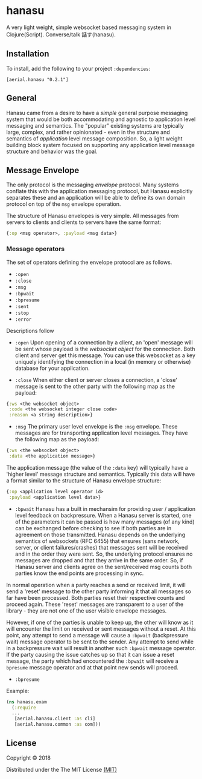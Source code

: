 # hanasu

A very light weight, simple websocket based messaging system in Clojure(Script). Converse/talk 話す(hanasu).


## Installation

To install, add the following to your project `:dependencies`:

    [aerial.hanasu "0.2.1"]

## General

Hanasu came from a desire to have a _simple_ general purpose messaging system that would be both accommodating and agnostic to application level messaging and semantics. The "popular" existing systems are typically large, complex, and rather opinionated - even in the structure and semantics of _application_ level message composition. So, a light weight building block system focused on supporting any application level message structure and behavior was the goal.

## Message Envelope

The only protocol is the messaging _envelope_ protocol. Many systems conflate this with the application messaging protocol, but Hanasu explicitly separates these and an application will be able to define its own domain protocol on top of the `msg` envelope operation.

The structure of Hanasu envelopes is very simple. All messages from servers to clients and clients to servers have the same format:

```clojure
{:op <msg operator>, :payload <msg data>}
```

### Message operators

The set of operators defining the envelope protocol are as follows.

  * `:open`
  * `:close`
  * `:msg`
  * `:bpwait`
  * `:bpresume`
  * `:sent`
  * `:stop`
  * `:error`

Descriptions follow

  * `:open`
Upon opening of a connection by a client, an 'open' message will be sent whose payload is the *websocket object* for the connection. Both client and server get this message. You can use this websocket as a key uniquely identifying the connection in a local (in memory or otherwise) database for your application.

  * `:close`
When either client or server closes a connection, a 'close' message is sent to the other party with the following map as the payload:

```clojure
{:ws <the websocket object>
 :code <the websocket integer close code>
 :reason <a string description>}
```

  * `:msg`
The primary user level envelope is the `:msg` envelope. These messages are for transporting application level messages. They have the following map as the payload:

```clojure
{:ws <the websocket object>
 :data <the application message>}
```

The application message (the value of the `:data` key) will typically have a 'higher level' message structure and semantics. Typically this data will have a format similar to the structure of Hanasu envelope structure:

```clojure
{:op <application level operator id>
 :payload <application level data>}
```

  * `:bpwait`
Hanasu has a built in mechansim for providing user / application level feedback on backpressure. When a Hanasu server is started, one of the parameters it can be passed is how many messages (of any kind) can be exchanged before checking to see if both parties are in agreement on those transmitted. Hanasu depends on the underlying semantics of websockets (RFC 6455) that ensures (sans network, server, or client failures/crashes) that messages sent will be received and in the order they were sent. So, the underlying protocol ensures no messages are dropped and that they arrive in the same order. So, if Hanasu server and clients agree on the sent/received msg counts both parties know the end points are processing in sync.

  In normal operation when a party reaches a send or received limit, it will send a 'reset' message to the other party informing it that all messages so far have been processed. Both parties reset their respective counts and proceed again. These 'reset' messages are transparent to a user of the library - they are not one of the user visible envelope messages.

  However, if one of the parties is unable to keep up, the other will know as it will encounter the limit on received or sent messages without a reset. At this point, any attempt to send a message will cause a `:bpwait` (backpressure wait) message operator to be sent to the sender. Any attempt to send while in a backpressure wait will result in another such `:bpwait` message operator. If the party causing the issue catches up so that it can issue a reset message, the party which had encountered the `:bpwait` will receive a `bpresume` message operator and at that point new sends will proceed.

  * `:bpresume`




Example:

```clojure
(ns hanasu.exam
  (:require
  ...
   [aerial.hanasu.client :as cli]
   [aerial.hanasu.common :as com]))
```



## License

Copyright © 2018

Distributed under the The MIT License [(MIT)][]

[(MIT)]: http://opensource.org/licenses/MIT